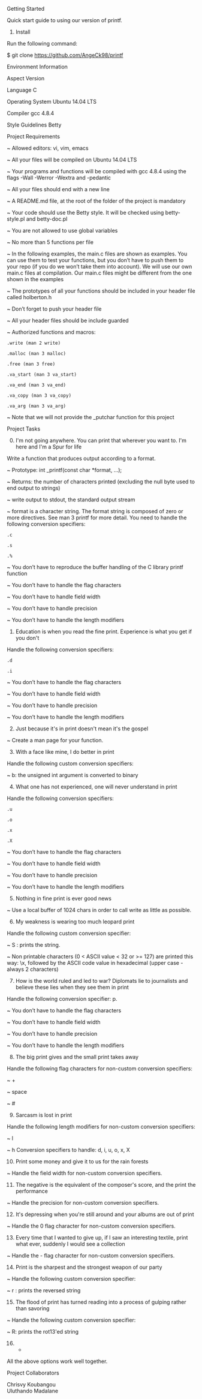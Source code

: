 Getting Started

Quick start guide to using our version of printf.

1. Install

Run the following command:


$ git clone https://github.com/AngeCk98/printf


Environment Information

Aspect			Version

Language		C

Operating System	Ubuntu 14.04 LTS

Compiler		gcc 4.8.4

Style Guidelines	Betty


Project Requirements

~ Allowed editors: vi, vim, emacs

~ All your files will be compiled on Ubuntu 14.04 LTS

~ Your programs and functions will be compiled with gcc 4.8.4 using the flags -Wall -Werror -Wextra and -pedantic

~ All your files should end with a new line

~ A README.md file, at the root of the folder of the project is mandatory

~ Your code should use the Betty style. It will be checked using betty-style.pl and betty-doc.pl

~ You are not allowed to use global variables

~ No more than 5 functions per file

~ In the following examples, the main.c files are shown as examples. You can use them to test your functions, but you don’t have to push them to your repo (if you do we won’t take them into account). We will use our own main.c files at compilation. Our main.c files might be different from the one shown in the examples

~ The prototypes of all your functions should be included in your header file called holberton.h

~ Don’t forget to push your header file

~ All your header files should be include guarded

~ Authorized functions and macros:

	.write (man 2 write)

	.malloc (man 3 malloc)

	.free (man 3 free)

	.va_start (man 3 va_start)

	.va_end (man 3 va_end)

	.va_copy (man 3 va_copy)

	.va_arg (man 3 va_arg)

~ Note that we will not provide the _putchar function for this project


Project Tasks

0. I'm not going anywhere. You can print that wherever you want to. I'm here and I'm a Spur for life

Write a function that produces output according to a format.


~ Prototype: int _printf(const char *format, ...);

~ Returns: the number of characters printed (excluding the null byte used to end output to strings)

~ write output to stdout, the standard output stream

~ format is a character string. The format string is composed of zero or more directives. See man 3 printf for more detail. You need to handle the following conversion specifiers:

	.c

	.s

	.%

~ You don’t have to reproduce the buffer handling of the C library printf function

~ You don’t have to handle the flag characters

~ You don’t have to handle field width

~ You don’t have to handle precision

~ You don’t have to handle the length modifiers


1. Education is when you read the fine print. Experience is what you get if you don't

Handle the following conversion specifiers:


	.d

	.i

~ You don’t have to handle the flag characters

~ You don’t have to handle field width

~ You don’t have to handle precision

~ You don’t have to handle the length modifiers


2. Just because it's in print doesn't mean it's the gospel

~ Create a man page for your function.



3. With a face like mine, I do better in print

Handle the following custom conversion specifiers:


~ b: the unsigned int argument is converted to binary


4. What one has not experienced, one will never understand in print

Handle the following conversion specifiers:

	.u

	.o

	.x

	.X

~ You don’t have to handle the flag characters

~ You don’t have to handle field width

~ You don’t have to handle precision

~ You don’t have to handle the length modifiers


5. Nothing in fine print is ever good news

~ Use a local buffer of 1024 chars in order to call write as little as possible.


6. My weakness is wearing too much leopard print

Handle the following custom conversion specifier:


~ S : prints the string.

~ Non printable characters (0 < ASCII value < 32 or >= 127) are printed this way: \x, followed by the ASCII code value in hexadecimal (upper case - always 2 characters)


7. How is the world ruled and led to war? Diplomats lie to journalists and believe these lies when they see them in print

Handle the following conversion specifier: p.


~ You don’t have to handle the flag characters

~ You don’t have to handle field width

~ You don’t have to handle precision

~ You don’t have to handle the length modifiers


8. The big print gives and the small print takes away

Handle the following flag characters for non-custom conversion specifiers:


~ +

~ space

~ #



9. Sarcasm is lost in print

Handle the following length modifiers for non-custom conversion specifiers:


~ l

~ h Conversion specifiers to handle: d, i, u, o, x, X



10. Print some money and give it to us for the rain forests

~ Handle the field width for non-custom conversion specifiers.



11. The negative is the equivalent of the composer's score, and the print the performance

~ Handle the precision for non-custom conversion specifiers.


12. It's depressing when you're still around and your albums are out of print

~ Handle the 0 flag character for non-custom conversion specifiers.



13. Every time that I wanted to give up, if I saw an interesting textile, print what ever, suddenly I would see a collection

~ Handle the - flag character for non-custom conversion specifiers.



14. Print is the sharpest and the strongest weapon of our party

~ Handle the following custom conversion specifier:


~ r : prints the reversed string



15. The flood of print has turned reading into a process of gulping rather than savoring

~ Handle the following custom conversion specifier:


~ R: prints the rot13'ed string



16. *

All the above options work well together.


Project Collaborators

Chrisvy Koubangou
<br/>
Uluthando Madalane
